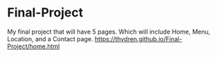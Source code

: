 # Final-Project
My final project that will have 5 pages. Which will include Home, Menu, Location, and a Contact page.
https://thydren.github.io/Final-Project/home.html